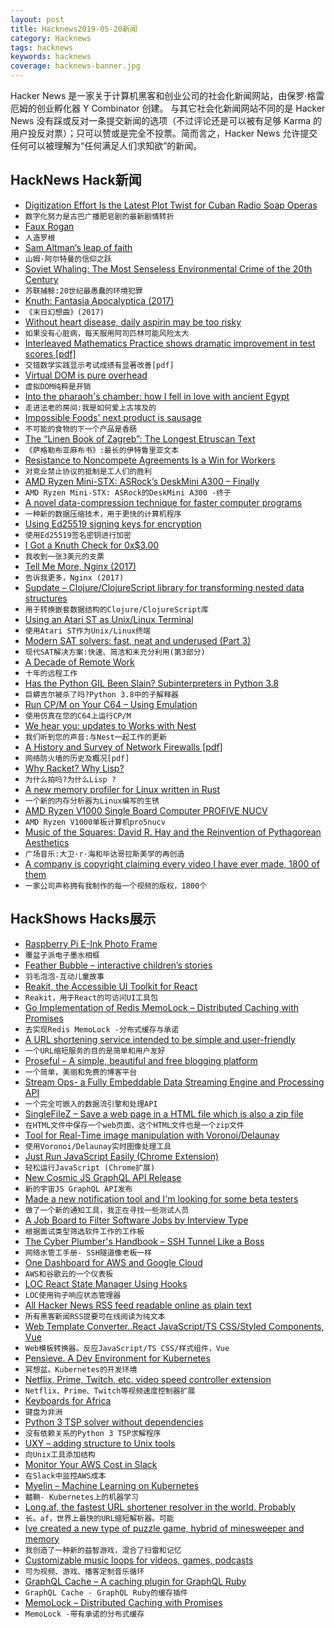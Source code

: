 ```yaml
---
layout: post
title: Hacknews2019-05-20新闻
category: Hacknews
tags: hacknews
keywords: hacknews
coverage: hacknews-banner.jpg
---
```


Hacker News 是一家关于计算机黑客和创业公司的社会化新闻网站，由保罗·格雷厄姆的创业孵化器 Y Combinator 创建。
与其它社会化新闻网站不同的是 Hacker News 没有踩或反对一条提交新闻的选项（不过评论还是可以被有足够 Karma 的用户投反对票）；只可以赞或是完全不投票。简而言之，Hacker News 允许提交任何可以被理解为“任何满足人们求知欲”的新闻。

## HackNews Hack新闻


- [Digitization Effort Is the Latest Plot Twist for Cuban Radio Soap Operas](https://www.npr.org/2019/05/18/719276682/massive-digitization-effort-is-the-latest-plot-twist-for-cuban-radio-soap-operas)
- `数字化努力是古巴广播肥皂剧的最新剧情转折`
- [Faux Rogan](http://fakejoerogan.com/)
- `人造罗根`
- [Sam Altman’s leap of faith](https://techcrunch.com/2019/05/18/sam-altmans-leap-of-faith/)
- `山姆·阿尔特曼的信仰之跃`
- [Soviet Whaling: The Most Senseless Environmental Crime of the 20th Century](https://psmag.com/social-justice/the-senseless-environment-crime-of-the-20th-century-russia-whaling-67774)
- `苏联捕鲸:20世纪最愚蠢的环境犯罪`
- [Knuth: Fantasia Apocalyptica (2017)](https://www-cs-faculty.stanford.edu/~knuth/fant.html)
- `《末日幻想曲》(2017)`
- [Without heart disease, daily aspirin may be too risky](https://www.reuters.com/article/us-health-heart-aspirin/without-heart-disease-daily-aspirin-may-be-too-risky-idUSKCN1SJ275)
- `如果没有心脏病，每天服用阿司匹林可能风险太大`
- [Interleaved Mathematics Practice shows dramatic improvement in test scores [pdf]](http://uweb.cas.usf.edu/~drohrer/pdfs/Rohrer_et_al_InPressJEdPsych.pdf)
- `交错数学实践显示考试成绩有显著改善[pdf]`
- [Virtual DOM is pure overhead](https://svelte.dev/blog/virtual-dom-is-pure-overhead)
- `虚拟DOM纯粹是开销`
- [Into the pharaoh&#39;s chamber: how I fell in love with ancient Egypt](https://www.theguardian.com/news/2019/apr/26/ancient-egypt-amarna-akhenaten-rebel-king-arab-spring-revolution)
- `走进法老的房间:我是如何爱上古埃及的`
- [Impossible Foods&#39; next product is sausage](https://www.engadget.com/2019/05/19/impossible-foods-sausage/)
- `不可能的食物的下一个产品是香肠`
- [The “Linen Book of Zagreb”: The Longest Etruscan Text](https://en.wikipedia.org/wiki/Liber_Linteus)
- `《萨格勒布亚麻布书》:最长的伊特鲁里亚文本`
- [Resistance to Noncompete Agreements Is a Win for Workers](https://www.wsj.com/articles/resistance-to-noncompete-agreements-is-a-win-for-workers-11558195200)
- `对竞业禁止协议的抵制是工人们的胜利`
- [AMD Ryzen Mini-STX: ASRock’s DeskMini A300 – Finally](https://smallformfactor.net/reviews/systems/asrocks-deskmini-a300-finally)
- `AMD Ryzen Mini-STX: ASRock的DeskMini A300 -终于`
- [A novel data-compression technique for faster computer programs](https://techxplore.com/news/2019-04-data-compression-technique-faster.html)
- `一种新的数据压缩技术，用于更快的计算机程序`
- [Using Ed25519 signing keys for encryption](https://blog.filippo.io/using-ed25519-keys-for-encryption/)
- `使用Ed25519签名密钥进行加密`
- [I Got a Knuth Check for 0x$3.00](https://nickdrozd.github.io/2019/05/17/knuth-check.html)
- `我收到一张3美元的支票`
- [Tell Me More, Nginx (2017)](https://www.honeycomb.io/blog/tell-me-more-nginx/)
- `告诉我更多，Nginx (2017)`
- [Supdate – Clojure/ClojureScript library for transforming nested data structures](https://vvvvalvalval.github.io/supdate/)
- `用于转换嵌套数据结构的Clojure/ClojureScript库`
- [Using an Atari ST as Unix/Linux Terminal](http://www.atari-wiki.com/index.php/Using_an_Atari_ST_as_Unix/Linux_Terminal)
- `使用Atari ST作为Unix/Linux终端`
- [Modern SAT solvers: fast, neat and underused (Part 3)](https://codingnest.com/modern-sat-solvers-fast-neat-and-underused-part-3-of-n/)
- `现代SAT解决方案:快速、简洁和未充分利用(第3部分)`
- [A Decade of Remote Work](https://blog.viktorpetersson.com/2019/05/18/a-decade-of-remote.html)
- `十年的远程工作`
- [Has the Python GIL Been Slain? Subinterpreters in Python 3.8](https://hackernoon.com/has-the-python-gil-been-slain-9440d28fa93d)
- `巨蟒吉尔被杀了吗?Python 3.8中的子解释器`
- [Run CP/M on Your C64 – Using Emulation](https://www.pagetable.com/?p=1315)
- `使用仿真在您的C64上运行CP/M`
- [We hear you: updates to Works with Nest](https://www.blog.google/products/google-nest/updates-works-with-nest/)
- `我们听到您的声音:与Nest一起工作的更新`
- [A History and Survey of Network Firewalls [pdf]](https://www.cs.unm.edu/~treport/tr/02-12/firewall.pdf)
- `网络防火墙的历史及概况[pdf]`
- [Why Racket? Why Lisp?](https://beautifulracket.com/appendix/why-racket-why-lisp.html)
- `为什么拍吗?为什么Lisp ?`
- [A new memory profiler for Linux written in Rust](https://github.com/nokia/memory-profiler)
- `一个新的内存分析器为Linux编写的生锈`
- [AMD Ryzen V1000 Single Board Computer PROFIVE NUCV](https://www.eepd.de/en/boards/single-board-computer/sbc-profiver-nucv-x86/)
- `AMD Ryzen V1000单板计算机pro5nucv`
- [Music of the Squares: David R. Hay and the Reinvention of Pythagorean Aesthetics](https://publicdomainreview.org/2019/05/16/music-of-the-squares-david-ramsay-hay-and-the-reinvention-of-pythagorean-aesthetics/)
- `广场音乐:大卫·r·海和毕达哥拉斯美学的再创造`
- [A company is copyright claiming every video I have ever made, 1800 of them](https://twitter.com/ThatMumboJumbo/status/1130009515766755328)
- `一家公司声称拥有我制作的每一个视频的版权，1800个`


## HackShows Hacks展示

- [ Raspberry Pi E-Ink Photo Frame](https://www.youtube.com/watch?v=z0sHtZqs8Go&amp;feature=youtu.be)
- `覆盆子派电子墨水相框`
- [ Feather Bubble – interactive children’s stories](https://www.featherbubble.com)
- `羽毛泡泡-互动儿童故事`
- [ Reakit, the Accessible UI Toolkit for React](https://reakit.io)
- `Reakit，用于React的可访问UI工具包`
- [ Go Implementation of Redis MemoLock – Distributed Caching with Promises](https://github.com/kristoff-it/redis-memolock/tree/master/go)
- `去实现Redis MemoLock -分布式缓存与承诺`
- [ A URL shortening service intended to be simple and user-friendly](https://news.ycombinator.com/item?id=19937458)
- `一个URL缩短服务的目的是简单和用户友好`
- [ Proseful – A simple, beautiful and free blogging platform](https://proseful.com)
- `一个简单，美丽和免费的博客平台`
- [ Stream Ops- a Fully Embeddable Data Streaming Engine and Processing API](https://github.com/nanosai/stream-ops-java)
- `一个完全可嵌入的数据流引擎和处理API`
- [ SingleFileZ – Save a web page in a HTML file which is also a zip file](https://github.com/gildas-lormeau/SingleFileZ)
- `在HTML文件中保存一个web页面，这个HTML文件也是一个zip文件`
- [ Tool for Real-Time image manipulation with Voronoi/Delaunay](https://github.com/MauriceGit/Voronoi_Image_Manipulation)
- `使用Voronoi/Delaunay实时图像处理工具`
- [ Just Run JavaScript Easily (Chrome Extension)](https://chrome.google.com/webstore/detail/run-javascript/lmilalhkkdhfieeienjbiicclobibjao)
- `轻松运行JavaScript (Chrome扩展)`
- [ New Cosmic JS GraphQL API Release](https://cosmicjs.com/changelog/new-graphql-api-release)
- `新的宇宙JS GraphQL API发布`
- [ Made a new notification tool and I&#39;m looking for some beta testers](https://notify17.net)
- `做了一个新的通知工具，我正在寻找一些测试人员`
- [ A Job Board to Filter Software Jobs by Interview Type](https://softwarejobs.xyz)
- `根据面试类型筛选软件工作的工作板`
- [ The Cyber Plumber&#39;s Handbook – SSH Tunnel Like a Boss](https://news.ycombinator.com/item?id=19946941)
- `网络水管工手册- SSH隧道像老板一样`
- [ One Dashboard for AWS and Google Cloud](https://github.com/mlabouardy/komiser#2)
- `AWS和谷歌云的一个仪表板`
- [ LOC React State Manager Using Hooks](https://gist.github.com/jakoblorz/6126582685f93bbe2313e2775a4b233f)
- `LOC使用钩子响应状态管理器`
- [ All Hacker News RSS feed readable online as plain text](https://m.simplepie.org/?feed=http%3A%2F%2Ffeed.informer.com%2Fdigests%2FWCPITNOQHQ%2Ffeeder.rss)
- `所有黑客新闻RSS提要可在线阅读为纯文本`
- [ Web Template Converter..React JavaScript/TS CSS/Styled Components, Vue](https://www.npmjs.com/package/@springload/metatemplate)
- `Web模板转换器。反应JavaScript/TS CSS/样式组件，Vue`
- [ Pensieve. A Dev Environment for Kubernetes](https://github.com/felipellrocha/pensieve)
- `冥想盆。Kubernetes的开发环境`
- [ Netflix, Prime, Twitch, etc. video speed controller extension](https://chrome.google.com/webstore/detail/speedify-video-speed-cont/pldkddbkbcedophgedaeofceedjcaehl?authuser=1)
- `Netflix、Prime、Twitch等视频速度控制器扩展`
- [ Keyboards for Africa](https://www.linkedin.com/pulse/keyboards-africa-nelly-cheboi)
- `键盘为非洲`
- [ Python 3 TSP solver without dependencies](https://github.com/dimitrovskif/elkai)
- `没有依赖关系的Python 3 TSP求解程序`
- [ UXY – adding structure to Unix tools](https://github.com/sustrik/uxy)
- `向Unix工具添加结构`
- [ Monitor Your AWS Cost in Slack](https://cloudforecast.io/slack.html)
- `在Slack中监控AWS成本`
- [ Myelin – Machine Learning on Kubernetes](https://medium.com/@tamas.jambor/introducing-myelin-4e8dc8968981)
- `髓鞘- Kubernetes上的机器学习`
- [ Long.af, the fastest URL shortener resolver in the world. Probably](https://long.af)
- `长。af，世界上最快的URL缩短解析器。可能`
- [ Ive created a new type of puzzle game, hybrid of minesweeper and memory](https://microtaur.com/isitsafe)
- `我创造了一种新的益智游戏，混合了扫雷和记忆`
- [ Customizable music loops for videos, games, podcasts](https://studio.awsm.st/)
- `可为视频、游戏、播客定制音乐循环`
- [ GraphQL Cache – A caching plugin for GraphQL Ruby](https://github.com/stackshareio/graphql-cache)
- `GraphQL Cache - GraphQL Ruby的缓存插件`
- [ MemoLock – Distributed Caching with Promises](https://github.com/kristoff-it/redis-memolock)
- `MemoLock -带有承诺的分布式缓存`



